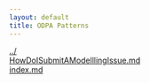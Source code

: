 ```yaml
---
layout: default
title: ODPA Patterns
---
```

  
[../](../)  
[HowDoISubmitAModelllingIssue.md](./HowDoISubmitAModelllingIssue.md)  
[index.md](./index.md)  
